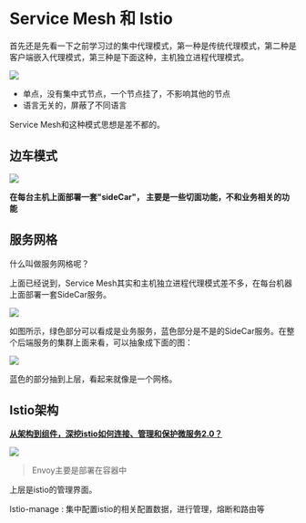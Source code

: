 # Service Mesh 和 Istio



首先还是先看一下之前学习过的集中代理模式，第一种是传统代理模式，第二种是客户端嵌入代理模式，第三种是下面这种，主机独立进程代理模式。

![](https://oscimg.oschina.net/oscnet/up-08874d9cb777bdde85e53f3b842ab1ce586.png)

- 单点，没有集中式节点，一个节点挂了，不影响其他的节点
- 语言无关的，屏蔽了不同语言

Service Mesh和这种模式思想是差不都的。


## 边车模式

![](https://oscimg.oschina.net/oscnet/up-46d64c6beea6f7db87f704f5235293933b3.png)

**在每台主机上面部署一套"sideCar"， 主要是一些切面功能，不和业务相关的功能**



## 服务网格

什么叫做服务网格呢？

上面已经说到，Service Mesh其实和主机独立进程代理模式差不多，在每台机器上面部署一套SideCar服务。

![](https://oscimg.oschina.net/oscnet/up-0cef27f55aed646dac4b9fe67037c15fbe0.png)


如图所示，绿色部分可以看成是业务服务，蓝色部分是不是的SideCar服务。在整个后端服务的集群上面来看，可以抽象成下面的图：


![](https://oscimg.oschina.net/oscnet/up-da2955ca583ba48c7ea636b1a2bd9e2f2ef.png)



蓝色的部分抽到上层，看起来就像是一个网格。



## Istio架构

[**从架构到组件，深挖istio如何连接、管理和保护微服务2.0？**](https://baijiahao.baidu.com/s?id=1715786630062520717&wfr=spider&for=pc)

![](https://oscimg.oschina.net/oscnet/up-96c0c78e2a2848e4122921173fcd6e2b6b9.png)


> Envoy主要是部署在容器中


上层是istio的管理界面。

Istio-manage :  集中配置istio的相关配置数据，进行管理，熔断和路由等


